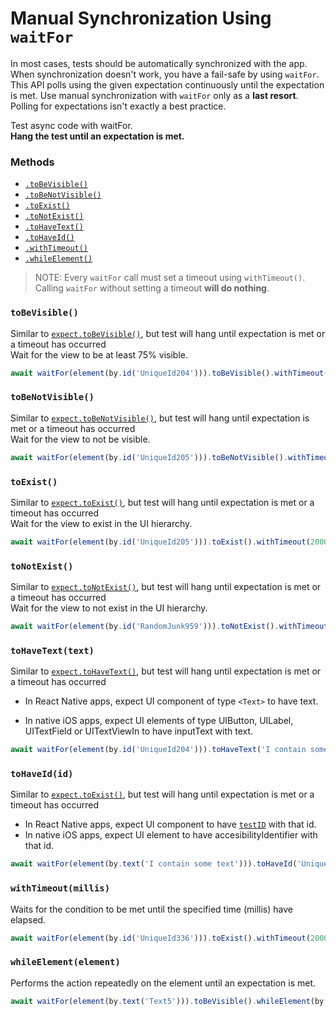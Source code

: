 # Manual Synchronization Using `waitFor`

In most cases, tests should be automatically synchronized with the app. When synchronization doesn't work, you have a fail-safe by using `waitFor`. This API polls using the given expectation continuously until the expectation is met. Use manual synchronization with `waitFor` only as a **last resort**. Polling for expectations isn't exactly a best practice.

Test async code with waitFor.<br>
**Hang the test until an expectation is met.**

### Methods

- [`.toBeVisible()`](#tobevisible)
- [`.toBeNotVisible()`](#tobenotvisible)
- [`.toExist()`](#toexist)
- [`.toNotExist()`](#tonotexist)
- [`.toHaveText()`](#tohavetexttext)
- [`.toHaveId()`](#tohaveidid)
- [`.withTimeout()`](#withtimeoutmillis)
- [`.whileElement()`](#whileelement)

>NOTE: Every `waitFor` call must set a timeout using `withTimeout()`. Calling `waitFor` without setting a timeout **will do nothing**.

### `toBeVisible()`
Similar to [`expect.toBeVisible()`](APIRef.Expect.md#tobevisible), but test will hang until expectation is met or a timeout has occurred<br>
Wait for the view to be at least 75% visible.

```js
await waitFor(element(by.id('UniqueId204'))).toBeVisible().withTimeout(2000);
```

### `toBeNotVisible()`
Similar to [`expect.toBeNotVisible()`](APIRef.Expect.md#tobenotvisible), but test will hang until expectation is met or a timeout has occurred<br>
Wait for the view to not be visible.

```js
await waitFor(element(by.id('UniqueId205'))).toBeNotVisible().withTimeout(2000);
```

### `toExist()`
Similar to [`expect.toExist()`](APIRef.Expect.md#toexist), but test will hang until expectation is met or a timeout has occurred<br>
Wait for the view to exist in the UI hierarchy.

```js
await waitFor(element(by.id('UniqueId205'))).toExist().withTimeout(2000);
```

### `toNotExist()`
Similar to [`expect.toNotExist()`](APIRef.Expect.md#tonotexist), but test will hang until expectation is met or a timeout has occurred<br>
Wait for the view to not exist in the UI hierarchy.

```js
await waitFor(element(by.id('RandomJunk959'))).toNotExist().withTimeout(2000);
```

### `toHaveText(text)`
Similar to [`expect.toHaveText()`](APIRef.Expect.md#tohavetexttext), but test will hang until expectation is met or a timeout has occurred<br> 
- In React Native apps, expect UI component of type `<Text>` to have text.

- In native iOS apps, expect UI elements of type UIButton, UILabel, UITextField or UITextViewIn to have inputText with text.

```js
await waitFor(element(by.id('UniqueId204'))).toHaveText('I contain some text').withTimeout(2000);
```

### `toHaveId(id)`
Similar to [`expect.toExist()`](APIRef.Expect.md#toexist), but test will hang until expectation is met or a timeout has occurred<br>

- In React Native apps, expect UI component to have [`testID`](https://facebook.github.io/react-native/docs/view.html#testid) with that id.
- In native iOS apps, expect UI element to have accesibilityIdentifier with that id.

```js
await waitFor(element(by.text('I contain some text'))).toHaveId('UniqueId204').withTimeout(2000);
```


### `withTimeout(millis)`
Waits for the condition to be met until the specified time (millis) have elapsed.

```js
await waitFor(element(by.id('UniqueId336'))).toExist().withTimeout(2000);
```


### `whileElement(element)`
Performs the action repeatedly on the element until an expectation is met.
 
```js
await waitFor(element(by.text('Text5'))).toBeVisible().whileElement(by.id('ScrollView630')).scroll(50, 'down');
```

